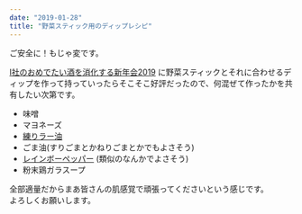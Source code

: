 ```yaml
---
date: "2019-01-28"
title: "野菜スティック用のディップレシピ"
---
```


ご安全に！もじゃ変です。  

[I社のおめでたい酒を消化する新年会2019](https://inet.connpass.com/event/114399/) に野菜スティックとそれに合わせるディップを作って持っていったらそこそこ好評だったので、何混ぜて作ったかを共有したい次第です。

* 味噌
* マヨネーズ
* [練りラー油](https://www.topvalu.net/nerira_yu)
* ごま油(すりごまとかねりごまとかでもよさそう)
* [レインボーペッパー](https://kaldi-online.com/item/4560148204341.html) (類似のなんかでよさそう)
* 粉末鶏ガラスープ

全部適量だからまあ皆さんの肌感覚で頑張ってくださいという感じです。  
よろしくお願いします。
